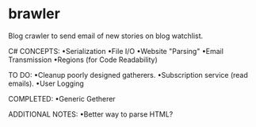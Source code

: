 brawler
=======

Blog crawler to send email of new stories on blog watchlist.

C# CONCEPTS:
 •Serialization
 •File I/O
 •Website "Parsing"
 •Email Transmission
 •Regions (for Code Readability)
 
TO DO:
 •Cleanup poorly designed gatherers.
 •Subscription service (read emails).
 •User Logging
 
COMPLETED:
 •Generic Getherer
 
ADDITIONAL NOTES:
 •Better way to parse HTML?
